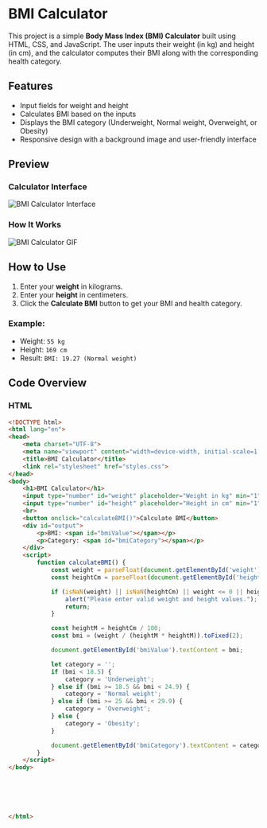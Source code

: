 # BMI Calculator

This project is a simple **Body Mass Index (BMI) Calculator** built using HTML, CSS, and JavaScript. The user inputs their weight (in kg) and height (in cm), and the calculator computes their BMI along with the corresponding health category.

## Features

- Input fields for weight and height
- Calculates BMI based on the inputs
- Displays the BMI category (Underweight, Normal weight, Overweight, or Obesity)
- Responsive design with a background image and user-friendly interface

## Preview

### Calculator Interface
![BMI Calculator Interface](https://i.ibb.co/f0d37VL/images.jpg)

### How It Works
![BMI Calculator GIF](https://example.com/your-gif-link.gif) <!-- Replace with the actual GIF link -->

## How to Use

1. Enter your **weight** in kilograms.
2. Enter your **height** in centimeters.
3. Click the **Calculate BMI** button to get your BMI and health category.

### Example:

- Weight: `55 kg`
- Height: `169 cm`
- Result: `BMI: 19.27 (Normal weight)`

## Code Overview

### HTML

```html
<!DOCTYPE html>
<html lang="en">
<head>
    <meta charset="UTF-8">
    <meta name="viewport" content="width=device-width, initial-scale=1.0">
    <title>BMI Calculator</title>
    <link rel="stylesheet" href="styles.css">
</head>
<body>
    <h1>BMI Calculator</h1>
    <input type="number" id="weight" placeholder="Weight in kg" min="1" required>
    <input type="number" id="height" placeholder="Height in cm" min="1" required>
    <br>
    <button onclick="calculateBMI()">Calculate BMI</button>
    <div id="output">
        <p>BMI: <span id="bmiValue"></span></p>
        <p>Category: <span id="bmiCategory"></span></p>
    </div>
    <script>
        function calculateBMI() {
            const weight = parseFloat(document.getElementById('weight').value);
            const heightCm = parseFloat(document.getElementById('height').value);

            if (isNaN(weight) || isNaN(heightCm) || weight <= 0 || heightCm <= 0) {
                alert("Please enter valid weight and height values.");
                return;
            }

            const heightM = heightCm / 100;
            const bmi = (weight / (heightM * heightM)).toFixed(2);

            document.getElementById('bmiValue').textContent = bmi;

            let category = '';
            if (bmi < 18.5) {
                category = 'Underweight';
            } else if (bmi >= 18.5 && bmi < 24.9) {
                category = 'Normal weight';
            } else if (bmi >= 25 && bmi < 29.9) {
                category = 'Overweight';
            } else {
                category = 'Obesity';
            }

            document.getElementById('bmiCategory').textContent = category;
        }
    </script>
</body>






</html>


